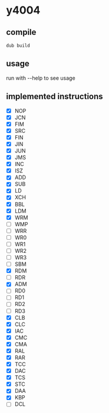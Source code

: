 # y4004

## compile
```
dub build
```

## usage
run with --help to see usage

## implemented instructions
- [X] NOP
- [X] JCN
- [X] FIM
- [X] SRC
- [X] FIN
- [X] JIN
- [X] JUN
- [X] JMS
- [X] INC
- [X] ISZ
- [X] ADD
- [X] SUB
- [X] LD
- [X] XCH
- [X] BBL
- [X] LDM
- [X] WRM
- [ ] WMP
- [ ] WRR
- [ ] WR0
- [ ] WR1
- [ ] WR2
- [ ] WR3
- [ ] SBM
- [X] RDM
- [ ] RDR
- [X] ADM
- [ ] RD0
- [ ] RD1
- [ ] RD2
- [ ] RD3
- [X] CLB
- [X] CLC
- [X] IAC
- [X] CMC
- [X] CMA
- [X] RAL
- [X] RAR
- [X] TCC
- [X] DAC
- [X] TCS
- [X] STC
- [X] DAA
- [X] KBP
- [ ] DCL

